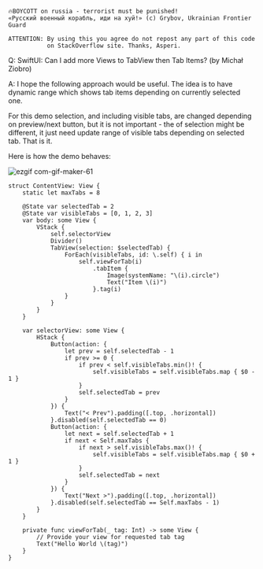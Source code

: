 ```
🔥BOYCOTT on russia - terrorist must be punished!
«Русский военный корабль, иди на хуй!» (c) Grybov, Ukrainian Frontier Guard

ATTENTION: By using this you agree do not repost any part of this code
           on StackOverflow site. Thanks, Asperi.
```

Q: SwiftUI: Can I add more Views to TabView then Tab Items? (by Michał Ziobro)

A: I hope the following approach would be useful. The idea is to have dynamic range which shows tab items depending on currently selected one. 

For this demo selection, and including visible tabs, are changed depending on preview/next button, but it is not important - the of selection might be different, it just need update range of visible tabs depending on selected tab. That is it.

Here is how the demo behaves:

![ezgif com-gif-maker-61](https://user-images.githubusercontent.com/62171579/177846787-1149c159-bcde-414e-ad63-0c8578b9cc97.gif)

    struct ContentView: View {
        static let maxTabs = 8
        
        @State var selectedTab = 2
        @State var visibleTabs = [0, 1, 2, 3]
        var body: some View {
            VStack {
                self.selectorView
                Divider()
                TabView(selection: $selectedTab) {
                    ForEach(visibleTabs, id: \.self) { i in
                        self.viewForTab(i)
                            .tabItem {
                                Image(systemName: "\(i).circle")
                                Text("Item \(i)")
                            }.tag(i)
                    }
                }
            }
        }
        
        var selectorView: some View {
            HStack {
                Button(action: {
                    let prev = self.selectedTab - 1
                    if prev >= 0 {
                        if prev < self.visibleTabs.min()! {
                            self.visibleTabs = self.visibleTabs.map { $0 - 1 }
                        }
                        self.selectedTab = prev
                    }
                }) {
                    Text("< Prev").padding([.top, .horizontal])
                }.disabled(self.selectedTab == 0)
                Button(action: {
                    let next = self.selectedTab + 1
                    if next < Self.maxTabs {
                        if next > self.visibleTabs.max()! {
                            self.visibleTabs = self.visibleTabs.map { $0 + 1 }
                        }
                        self.selectedTab = next
                    }
                }) {
                    Text("Next >").padding([.top, .horizontal])
                }.disabled(self.selectedTab == Self.maxTabs - 1)
            }
        }
        
        private func viewForTab(_ tag: Int) -> some View {
            // Provide your view for requested tab tag
            Text("Hello World \(tag)")
        }
    }
